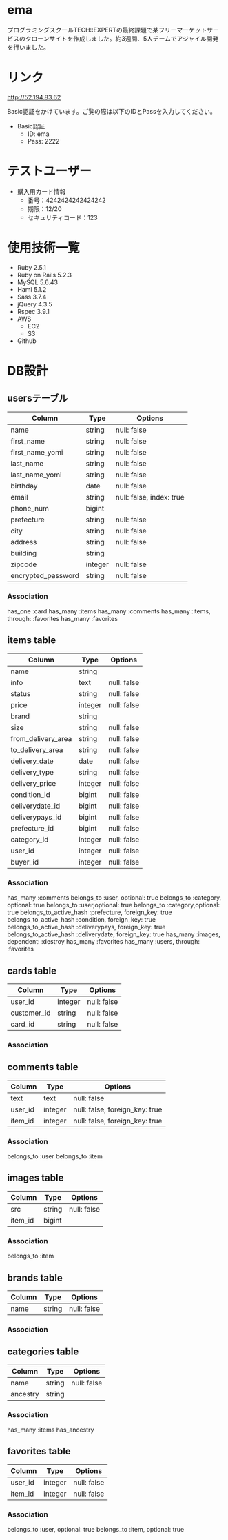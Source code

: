 # ema

プログラミングスクールTECH::EXPERTの最終課題で某フリーマーケットサービスのクローンサイトを作成しました。約3週間、5人チームでアジャイル開発を行いました。

# リンク

http://52.194.83.62

Basic認証をかけています。ご覧の際は以下のIDとPassを入力してください。
- Basic認証
  - ID: ema
  - Pass: 2222

# テストユーザー

- 購入用カード情報
  - 番号：4242424242424242
  - 期限：12/20
  - セキュリティコード：123


# 使用技術一覧

- Ruby 2.5.1
- Ruby on Rails 5.2.3
- MySQL 5.6.43
- Haml 5.1.2
- Sass 3.7.4
- jQuery 4.3.5
- Rspec 3.9.1
- AWS
  - EC2
  - S3
- Github



# DB設計
## usersテーブル
|Column|Type|Options|
|------|----|-------|
|name|string|null: false|
|first_name|string|null: false|
|first_name_yomi|string|null: false|
|last_name|string|null: false|
|last_name_yomi|string|null: false|
|birthday|date|null: false|
|email|string|null: false, index: true|
|phone_num|bigint|
|prefecture|string|null: false|
|city|string|null: false|
|address|string|null: false|
|building|string|
|zipcode|integer|null: false|
|encrypted_password|string|null: false|
### Association
has_one :card
has_many :items
has_many :comments
has_many :items, through: :favorites
has_many :favorites

## items table
|Column|Type|Options|
|------|----|-------|
|name|string||null: false|
|info|text|null: false|
|status|string|null: false|
|price|integer|null: false|
|brand|string|
|size|string|null: false|
|from_delivery_area|string|null: false|
|to_delivery_area|string|null: false|
|delivery_date|date|null: false|
|delivery_type|string|null: false|
|delivery_price|integer|null: false|
|condition_id|bigint|null: false|
|deliverydate_id|bigint|null: false|
|deliverypays_id|bigint|null: false|
|prefecture_id|bigint|null: false|
|category_id|integer|null: false|
|user_id|integer|null: false|
|buyer_id|integer|null: false|
### Association
has_many :comments
belongs_to :user, optional: true
belongs_to :category, optional: true
belongs_to :user,optional: true
belongs_to :category,optional: true
belongs_to_active_hash :prefecture, foreign_key: true
belongs_to_active_hash :condition, foreign_key: true
belongs_to_active_hash :deliverypays, foreign_key: true
belongs_to_active_hash :deliverydate, foreign_key: true
has_many :images, dependent: :destroy
has_many :favorites
has_many :users, through: :favorites

## cards table
|Column|Type|Options|
|------|----|-------|
|user_id|integer|null: false|
|customer_id|string|null: false|
|card_id|string|null: false|
### Association


## comments table
|Column|Type|Options|
|------|----|-------|
|text|text|null: false|
|user_id|integer|null: false, foreign_key: true|
|item_id|integer|null: false, foreign_key: true|
### Association
belongs_to :user
belongs_to :item

## images table
|Column|Type|Options|
|------|----|-------|
|src|string|null: false|
|item_id|bigint||
### Association
belongs_to :item

## brands table
|Column|Type|Options|
|------|----|-------|
|name|string|null: false|
### Association


## categories table
|Column|Type|Options|
|------|----|-------|
|name|string|null: false|
|ancestry|string|
### Association
has_many :items
has_ancestry


## favorites table
|Column|Type|Options|
|------|----|-------|
|user_id|integer|null: false|
|item_id|integer|null: false|
### Association
belongs_to :user, optional: true
belongs_to :item, optional: true